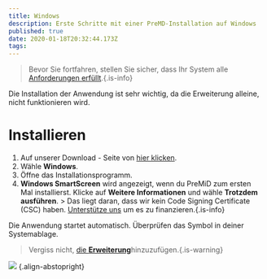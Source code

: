 ```yaml
---
title: Windows
description: Erste Schritte mit einer PreMD-Installation auf Windows
published: true
date: 2020-01-18T20:32:44.173Z
tags:
---
```


> Bevor Sie fortfahren, stellen Sie sicher, dass Ihr System alle [Anforderungen erfüllt](/install/requirements).{.is-info}

Die Installation der Anwendung ist sehr wichtig, da die Erweiterung alleine, nicht funktionieren wird.

# Installieren
1. Auf unserer Download - Seite von [hier klicken](https://premid.app/downloads).
2. Wähle **Windows**.
3. Öffne das Installationsprogramm.
4. **Windows SmartScreen** wird angezeigt, wenn du PreMiD zum ersten Mal installierst. Klicke auf **Weitere Informationen** und wähle **Trotzdem ausführen**. > Das liegt daran, dass wir kein Code Signing Certificate (CSC) haben. [Unterstütze uns](https://www.patreon.com/Timeraa) um es zu finanzieren.{.is-info}

Die Anwendung startet automatisch. Überprüfen das Symbol in deiner Systemablage.

> Vergiss nicht, [die **Erweiterung**](/install)hinzuzufügen.{.is-warning}

![](https://a.icons8.com/djxbtnYm/GBjHDS/svg.svg) {.align-abstopright}